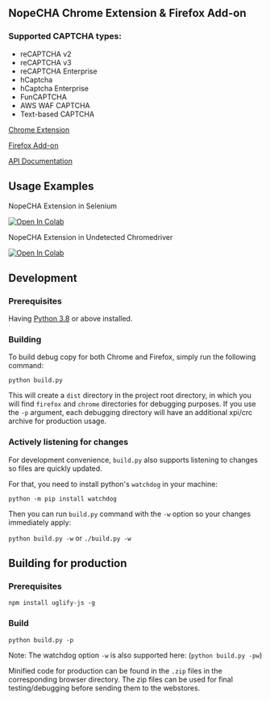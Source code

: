 ## NopeCHA Chrome Extension & Firefox Add-on

### Supported CAPTCHA types:
- reCAPTCHA v2
- reCAPTCHA v3
- reCAPTCHA Enterprise
- hCaptcha
- hCaptcha Enterprise
- FunCAPTCHA
- AWS WAF CAPTCHA
- Text-based CAPTCHA

[Chrome Extension](https://www.nopecha.com/chrome)

[Firefox Add-on](https://www.nopecha.com/firefox)

[API Documentation](https://developers.nopecha.com)


## Usage Examples

NopeCHA Extension in Selenium

[![Open In Colab](https://colab.research.google.com/assets/colab-badge.svg)](https://colab.research.google.com/drive/1h9Q37yQqrLNhkqBCCWtHMPc09iOlLEQ5?usp=sharing)

NopeCHA Extension in Undetected Chromedriver

[![Open In Colab](https://colab.research.google.com/assets/colab-badge.svg)](https://colab.research.google.com/drive/1IAIwMWxpK7j1zzWJ1RmajD0TjaW_ANz4?usp=sharing)


## Development
### Prerequisites

Having [Python 3.8](https://python.org) or above installed.

### Building

To build debug copy for both Chrome and Firefox, simply run the following command:

`python build.py`

This will create a `dist` directory in the project root directory, in which you will find `firefox` and `chrome` directories for debugging purposes. If you use the `-p` argument, each debugging directory will have an additional xpi/crc archive for production usage.

### Actively listening for changes
For development convenience, `build.py` also supports listening to changes so files are quickly updated.

For that, you need to install python's `watchdog` in your machine:

`python -m pip install watchdog`

Then you can run `build.py` command with the `-w` option so your changes immediately apply:

`python build.py -w`
or
`./build.py -w`


## Building for production
### Prerequisites

`npm install uglify-js -g`

### Build

`python build.py -p`

Note: The watchdog option `-w` is also supported here: (`python build.py -pw`)

Minified code for production can be found in the `.zip` files in the corresponding browser directory. The zip files can be used for final testing/debugging before sending them to the webstores.

